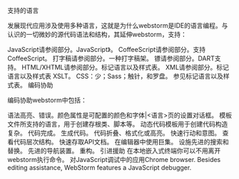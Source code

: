 支持的语言

发展现代应用涉及使用多种语言，这就是为什么webstorm是IDE的语言编程。与认识的一切微妙的源代码语法和结构，其延伸webstorm，支持：

JavaScript请参阅部分。JavaScript》。
CoffeeScript请参阅部分。支持CoffeeScript。
打字稿请参阅部分。一种打字稿架。
镖请参阅部分。DART支持。
HTML/XHTML请参阅部分。标记语言以及样式表。
XML请参阅部分。标记语言以及样式表
XSLT。
CSS：少；Sass；触针，和罗盘。
参见标记语言以及样式表。
编码协助

编码协助webstorm中包括：

语法高亮、错误。颜色属性是可配置的颜色和字体|<语言>页的设置对话框。
模板文件所支持的语言，用于创建存根类、脚本等。
动态代码模板用于创建代码构造复杂。
代码完成。
生成代码。
代码折叠、格式化或高亮。
快速行动和意图。
查看代码层次结构。
快速存取API文档。
在编辑器中使用巨集。
设施先进的搜索和替换。
先进的导航装置。
重构。
引进援助
在本地嵌入式终端你可以不用离开webstorm执行命令。
对JavaScript调试中的应用Chrome browser.
Besides editing assistance, WebStorm features a JavaScript debugger.